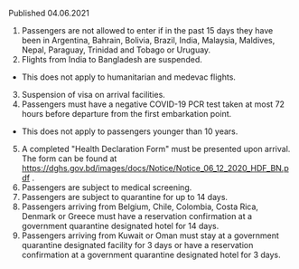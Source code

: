 Published 04.06.2021
1. Passengers are not allowed to enter if in the past 15 days they have been in Argentina, Bahrain, Bolivia, Brazil, India, Malaysia, Maldives, Nepal, Paraguay, Trinidad and Tobago or Uruguay.
2. Flights from India to Bangladesh are suspended.
- This does not apply to humanitarian and medevac flights.
3. Suspension of visa on arrival facilities.
4. Passengers must have a negative COVID-19 PCR test taken at most 72 hours before departure from the first embarkation point.
- This does not apply to passengers younger than 10 years.
5. A completed "Health Declaration Form" must be presented upon arrival. The form can be found at <a href="https://dghs.gov.bd/images/docs/Notice/Notice_06_12_2020_HDF_BN.pdf">https://dghs.gov.bd/images/docs/Notice/Notice_06_12_2020_HDF_BN.pdf</a> .
6. Passengers are subject to medical screening.
7. Passengers are subject to quarantine for up to 14 days.
8. Passengers arriving from Belgium, Chile, Colombia, Costa Rica, Denmark or Greece must have a reservation confirmation at a government quarantine designated hotel for 14 days.
9. Passengers arriving from Kuwait or Oman must stay at a government quarantine designated facility for 3 days or have a reservation confirmation at a government quarantine designated hotel for 3 days.

